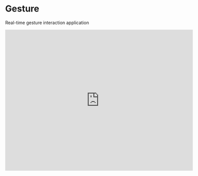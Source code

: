 # Gesture
Real-time gesture interaction application
<iframe height=450 width=600 src="https://github.com/SmellBoy/Gesture/blob/master/Real-time%20gesture%20to%20show%20effect%2001.mp4" frameborder=0 allowfullscreen></iframe>
